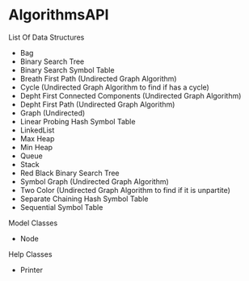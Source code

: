 # AlgorithmsAPI

List Of Data Structures

- Bag
- Binary Search Tree
- Binary Search Symbol Table
- Breath First Path (Undirected Graph Algorithm)
- Cycle (Undirected Graph Algorithm to find if has a cycle)
- Depht First Connected Components (Undirected Graph Algorithm)
- Depht First Path (Undirected Graph Algorithm)
- Graph (Undirected)
- Linear Probing Hash Symbol Table
- LinkedList
- Max Heap
- Min Heap
- Queue
- Stack
- Red Black Binary Search Tree
- Symbol Graph (Undirected Graph Algorithm)
- Two Color (Undirected Graph Algorithm to find if it is unpartite)
- Separate Chaining Hash Symbol Table
- Sequential Symbol Table

Model Classes

- Node

Help Classes

- Printer
